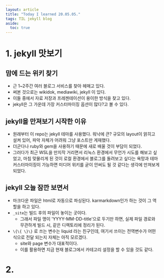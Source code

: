 ```yaml
---
layout: article
title: "Today I learned 20.05.05."
tags: TIL jekyll blog
aside:
  toc: true
---
```




# 1. jekyll 맛보기

## 맘에 드는 위키 찾기

- 근 1~2주간 여러 블로그 서비스를 찾아 헤매고 있다.
- 써본 것으로는 wikidok, mediawiki, jekyll 이 있다.
- 이들 중에서 자료 저장과 프레젠테이션이 용이한 방식을 찾고 있다.
- jekyll은 그 가운데 가장 커스터마이징 옵션이 많다?고 볼 수 있다.



## jekyll을 만져보기 시작한 이유

- 원래부터 이 repo는 jekyll 테마를 사용했다. 워낙에 큰? 규모의 layout이 얽히고 설켜 있어, 파악 자체가 어려워 그냥 포스트만 게재했다.
- 더군다나 ruby와 gem을 사용하기 때문에 새로 배울 것이 부담이 되었다.
- 그러다가 최근 WSL을 만지작 거리면서 리눅스 환경에서 무언가 시도를 해보고 싶었고, 마침 맞물리게 된 것이 로컬 환경에서 블로그를 돌려보고 싶다는 욕망과 테마 커스터마이징이 가능하면 미디어 위키를 굳이 안써도 될 것 같다는 생각에 만져보게 되었다.



## jekyll 오늘 잠깐 보면서

- 마크다운 파일은 html로 자동으로 파싱된다. karmarkdown인가 하는 것이 그 역할을 하고 있다.
- `_site`는 빌드 후의 파일이 놓이는 곳이다.
  - 그래서 파일 명이 'YYYY-MM-DD-title'으로 두기만 하면, 실제 파일 경로와 무관하게 빌드 시, 같은 디렉토리에 정리가 된다.
- `\{\{ \}\}` 로 쓰는 변수는 liquid 라는 친구인데, 여기서 쓰이는 전역변수가 어떤 식으로 전달 되는지 자체는 아직 모르겠다.
  - site와 page 변수가 대표적이다.
  - 이를 활용하면 지금 현재 블로그에서 카테고리 설정을 할 수 있을 것도 같다.



# 2. 